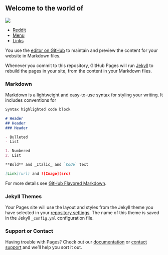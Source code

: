 ## Welcome to the world of
<img src="https://i.ytimg.com/vi/G5Ipr0KZ3NE/hqdefault.jpg">

<nav>
  <ul>
    <li><a href="https://reddit.com">Reddit</a></li>
    <li><a href="https://DDUKES5.github.io/cats.md">Menu</a></li>
    <li><a href="#">Links</a></li>
  </ul>
</nav>

You use the [editor on GitHub](https://github.com/DDUKES5/DDUKES5.github.io/edit/master/index.md) to maintain and preview the content for your website in Markdown files.

Whenever you commit to this repository, GitHub Pages will run [Jekyll](https://jekyllrb.com/) to rebuild the pages in your site, from the content in your Markdown files.

### Markdown

Markdown is a lightweight and easy-to-use syntax for styling your writing. It includes conventions for

```markdown
Syntax highlighted code block

# Header 
## Header
### Header

- Bulleted
- List

1. Numbered
2. List

**Bold** and _Italic_ and `Code` text

[Link](url) and ![Image](src)
```

For more details see [GitHub Flavored Markdown](https://guides.github.com/features/mastering-markdown/).

### Jekyll Themes

Your Pages site will use the layout and styles from the Jekyll theme you have selected in your [repository settings](https://github.com/DDUKES5/DDUKES5.github.io/settings). The name of this theme is saved in the Jekyll `_config.yml` configuration file.

### Support or Contact

Having trouble with Pages? Check out our [documentation](https://help.github.com/categories/github-pages-basics/) or [contact support](https://github.com/contact) and we’ll help you sort it out.
